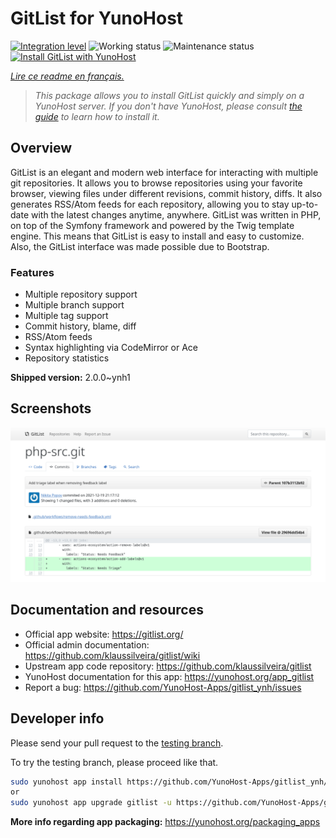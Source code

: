 <!--
N.B.: This README was automatically generated by https://github.com/YunoHost/apps/tree/master/tools/README-generator
It shall NOT be edited by hand.
-->

# GitList for YunoHost

[![Integration level](https://dash.yunohost.org/integration/gitlist.svg)](https://dash.yunohost.org/appci/app/gitlist) ![Working status](https://ci-apps.yunohost.org/ci/badges/gitlist.status.svg) ![Maintenance status](https://ci-apps.yunohost.org/ci/badges/gitlist.maintain.svg)
[![Install GitList with YunoHost](https://install-app.yunohost.org/install-with-yunohost.svg)](https://install-app.yunohost.org/?app=gitlist)

*[Lire ce readme en français.](./README_fr.md)*

> *This package allows you to install GitList quickly and simply on a YunoHost server.
If you don't have YunoHost, please consult [the guide](https://yunohost.org/#/install) to learn how to install it.*

## Overview

GitList is an elegant and modern web interface for interacting with multiple git repositories. It allows you to browse repositories using your favorite browser, viewing files under different revisions, commit history, diffs. It also generates RSS/Atom feeds for each repository, allowing you to stay up-to-date with the latest changes anytime, anywhere. GitList was written in PHP, on top of the Symfony framework and powered by the Twig template engine. This means that GitList is easy to install and easy to customize. Also, the GitList interface was made possible due to Bootstrap.

### Features

- Multiple repository support
- Multiple branch support
- Multiple tag support
- Commit history, blame, diff
- RSS/Atom feeds
- Syntax highlighting via CodeMirror or Ace
- Repository statistics


**Shipped version:** 2.0.0~ynh1

## Screenshots

![Screenshot of GitList](./doc/screenshots/screenshot.png)

## Documentation and resources

* Official app website: <https://gitlist.org/>
* Official admin documentation: <https://github.com/klaussilveira/gitlist/wiki>
* Upstream app code repository: <https://github.com/klaussilveira/gitlist>
* YunoHost documentation for this app: <https://yunohost.org/app_gitlist>
* Report a bug: <https://github.com/YunoHost-Apps/gitlist_ynh/issues>

## Developer info

Please send your pull request to the [testing branch](https://github.com/YunoHost-Apps/gitlist_ynh/tree/testing).

To try the testing branch, please proceed like that.

``` bash
sudo yunohost app install https://github.com/YunoHost-Apps/gitlist_ynh/tree/testing --debug
or
sudo yunohost app upgrade gitlist -u https://github.com/YunoHost-Apps/gitlist_ynh/tree/testing --debug
```

**More info regarding app packaging:** <https://yunohost.org/packaging_apps>
